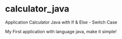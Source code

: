 # calculator_java
Application Calculator Java with If &amp; Else - Switch Case

My First application with language java, make it simple!
